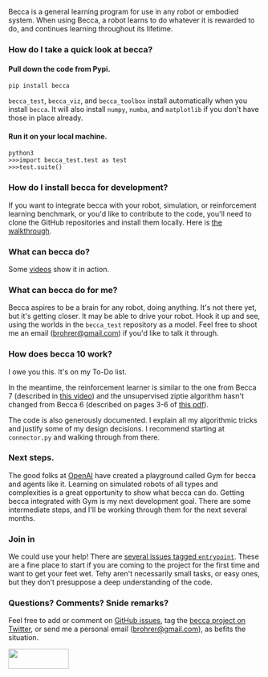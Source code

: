 Becca is a general learning program for use in any robot or embodied system. When using Becca, a robot learns to do whatever it is rewarded to do, and continues learning throughout its lifetime.

### How do I take a quick look at becca?

    
#### Pull down the code from Pypi.

    pip install becca

`becca_test`, `becca_viz`, and `becca_toolbox` install automatically when you install `becca`. It will also install `numpy`, `numba`, and `matplotlib` if you don't have those in place already.

#### Run it on your local machine.
    
    python3
    >>>import becca_test.test as test
    >>>test.suite()

### How do I install becca for development?

If you want to integrate becca with your robot, simulation, or reinforcement learning benchmark, or you'd like to contribute to the code, you'll need to clone the GitHub repositories and install them locally. Here is [the walkthrough](https://github.com/brohrer/becca/wiki/Installation-walkthrough).

### What can becca do?

Some [videos](http://youtu.be/4kPoU8eZvio?list=PLF861CC4C40439EEB) show it in action. 

### What can becca do for me?

Becca aspires to be a brain for any robot, doing anything. It's not there yet, but it's getting closer.
It may be able to drive your robot. Hook it up and see, using the worlds in the `becca_test` repository
as a model. Feel free to shoot me an email (brohrer@gmail.com) if you'd like to talk it through.

### How does becca 10 work?

I owe you this. It's on my To-Do list.

In the meantime, the reinforcement learner is similar to the one from Becca 7 (described in [this video](https://youtu.be/EXs3nHwLIt0)) and the unsupervised ziptie algorithm hasn't changed from Becca 6 (described on pages 3-6 of [this pdf](https://github.com/brohrer/deprecated-becca-docs/raw/master/how_it_works.pdf)).

The code is also generously documented. I explain all my algorithmic tricks and justify some of my design decisions. I recommend starting at `connector.py` and walking
through from there.

### Next steps.

The good folks at [OpenAI](https://gym.openai.com/) have created a playground called Gym for becca and agents like it.
Learning on simulated robots of all types and complexities is a great opportunity to show what becca can do.
Getting becca integrated with Gym is my next development goal. There are some intermediate steps, and 
I'll be working through them for the next several months.

### Join in

We could use your help! There are [several issues tagged `entrypoint`](https://github.com/brohrer/becca/issues?q=is%3Aissue+is%3Aopen+label%3Aentrypoint). These are a fine place to start if you are coming
to the project for the first time and want to get your feet wet. Tehy aren't necessarily small tasks, or easy ones, but they don't presuppose a deep understanding of the code.

### Questions? Comments? Snide remarks?

Feel free to add or comment on [GitHub issues](https://github.com/brohrer/becca/issues), tag the [becca project on Twitter](https://twitter.com/_brohrer_becca), or send me a personal email (brohrer@gmail.com), as befits the situation. 

<a href="url"><img src="https://github.com/brohrer/becca-docs/raw/master/figs/logo_plate.png" 
align="center" height="40" width="120" ></a>
 

